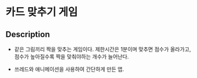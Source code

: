 # 카드 맞추기 게임

## Description
- 같은 그림끼리 짝을 맞추는 게임이다. 제한시간은 1분이며 맞추면 점수가 올라가고, 점수가 높아질수록 짝을 맞춰야하는 개수가 늘어난다.

- 쓰레드와 애니메이션을 사용하여 간단하게 만든 앱.

